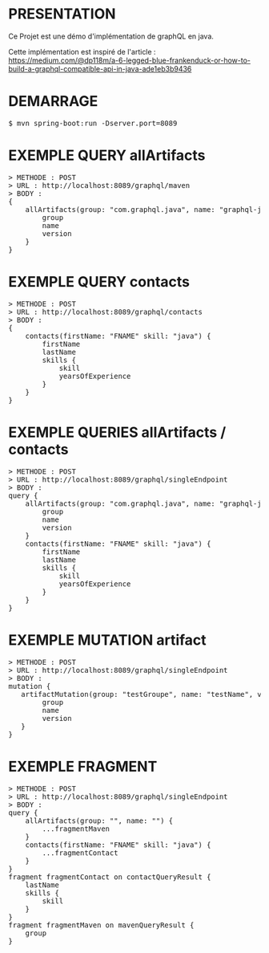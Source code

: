 # PRESENTATION
Ce Projet est une démo d'implémentation de graphQL en java.

Cette implémentation est inspiré de l'article : 
https://medium.com/@dp118m/a-6-legged-blue-frankenduck-or-how-to-build-a-graphql-compatible-api-in-java-ade1eb3b9436

# DEMARRAGE
<pre>
$ mvn spring-boot:run -Dserver.port=8089
</pre>

# EXEMPLE QUERY allArtifacts
<pre>
> METHODE : POST
> URL : http://localhost:8089/graphql/maven
> BODY :
{
    allArtifacts(group: "com.graphql.java", name: "graphql-java") {
        group
        name
        version
    }
}
</pre>

# EXEMPLE QUERY contacts
<pre>
> METHODE : POST
> URL : http://localhost:8089/graphql/contacts
> BODY :
{
    contacts(firstName: "FNAME" skill: "java") {
        firstName
        lastName
        skills {
            skill
            yearsOfExperience
        }
    }
}
</pre>

# EXEMPLE QUERIES allArtifacts / contacts
<pre>
> METHODE : POST
> URL : http://localhost:8089/graphql/singleEndpoint
> BODY :
query {
    allArtifacts(group: "com.graphql.java", name: "graphql-java") {
        group
        name
        version
    }
    contacts(firstName: "FNAME" skill: "java") {
        firstName
        lastName
        skills {
            skill
            yearsOfExperience
        }
    }
}
</pre>

# EXEMPLE MUTATION artifact
<pre>
> METHODE : POST
> URL : http://localhost:8089/graphql/singleEndpoint
> BODY :
mutation {
   artifactMutation(group: "testGroupe", name: "testName", version: "1.0") {
   		group
   		name
   		version
   }
}
</pre>

# EXEMPLE FRAGMENT
<pre>
> METHODE : POST
> URL : http://localhost:8089/graphql/singleEndpoint
> BODY :
query {
    allArtifacts(group: "", name: "") {
		...fragmentMaven
    }
    contacts(firstName: "FNAME" skill: "java") {
        ...fragmentContact
    }
}
fragment fragmentContact on contactQueryResult {
    lastName
    skills {
        skill
    }
}
fragment fragmentMaven on mavenQueryResult {
    group
}
</pre>